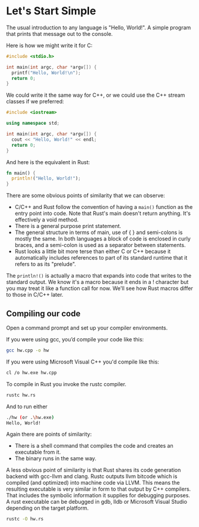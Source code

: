 # Let's Start Simple

The usual introduction to any language is "Hello, World!".  A simple program that prints that message out to the console.

Here is how we might write it for C:

```c++
#include <stdio.h>

int main(int argc, char *argv[]) {
  printf("Hello, World!\n");
  return 0;
}
```

We could write it the same way for C++, or we could use the C++ stream classes if we preferred:

```c++
#include <iostream>

using namespace std;

int main(int argc, char *argv[]) {
  cout << "Hello, World!" << endl;
  return 0;
}
```

And here is the equivalent in Rust:

```rust
fn main() {
  println!("Hello, World!");
}
```

There are some obvious points of similarity that we can observe:

* C/C++ and Rust follow the convention of having a `main()` function as the entry point into code. Note that Rust's main doesn't return anything. It's effectively a void method.
* There is a general purpose print statement.
* The general structure in terms of main, use of { } and semi-colons is mostly the same. In both languages a block of code is enclosed in curly braces, and a semi-colon is used as a separator between statements.
* Rust looks a little bit more terse than either C or C++ because it automatically includes references to part of its standard runtime that it refers to as its "prelude".

The `println!()` is actually a macro that expands into code that writes to the standard output. We know it's a macro because it ends in a ! character but you may treat it like a function call for now. We'll see how Rust macros differ to those in C/C++ later.

## Compiling our code

Open a command prompt and set up your compiler environments.

If you were using gcc, you’d compile your code like this:

```bash
gcc hw.cpp -o hw
```

If you were using Microsoft Visual C++ you'd compile like this:

```bash
cl /o hw.exe hw.cpp
```

To compile in Rust you invoke the rustc compiler.

```bash
rustc hw.rs
```

And to run either

```bash
./hw (or .\hw.exe)
Hello, World!
```

Again there are points of similarity:

* There is a shell command that compiles the code and creates an executable from it.
* The binary runs in the same way.

A less obvious point of similarity is that Rust shares its code generation backend with gcc-llvm and clang. Rustc outputs llvm bitcode which is compiled \(and optimized\) into machine code via LLVM. This means the resulting executable is very similar in form to that output by C++ compilers. That includes the symbolic information it supplies for debugging purposes. A rust executable can be debugged in gdb, lldb or Microsoft Visual Studio depending on the target platform.

```bash
rustc -O hw.rs
```

